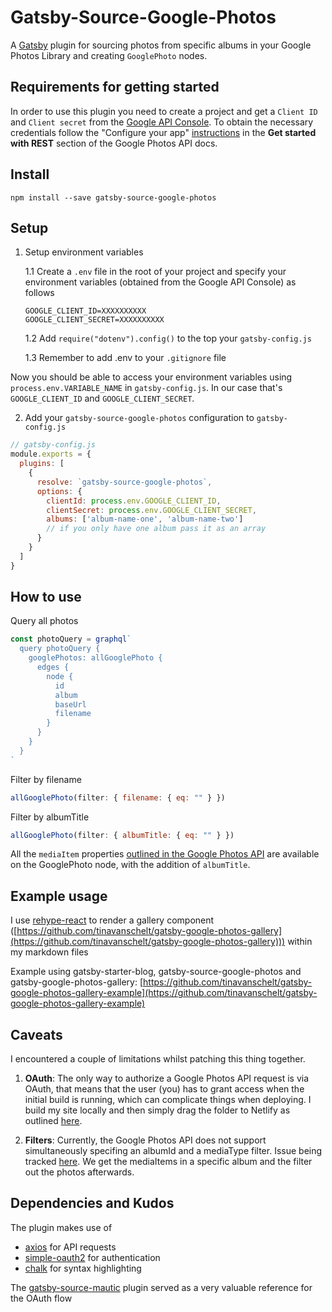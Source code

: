 # Gatsby-Source-Google-Photos

A [Gatsby](https://www.gatsbyjs.org/) plugin for sourcing photos from specific albums in your Google Photos Library and creating `GooglePhoto` nodes.

## Requirements for getting started

In order to use this plugin you need to create a project and get a `Client ID` and `Client secret` from the [Google API Console](https://console.developers.google.com/apis/library?project=pragmatic-mote-231017&folder&organizationId). To obtain the necessary credentials follow the "Configure your app" [instructions](https://developers.google.com/photos/library/guides/get-started#configure-app) in the **Get started with REST** section of the Google Photos API docs.

## Install

`npm install --save gatsby-source-google-photos`

## Setup

1. Setup environment variables

   1.1 Create a `.env` file in the root of your project and specify your environment variables (obtained from the Google API Console) as follows

   ```
   GOOGLE_CLIENT_ID=XXXXXXXXXX
   GOOGLE_CLIENT_SECRET=XXXXXXXXXX
   ```

   1.2 Add `require("dotenv").config()` to the top your `gatsby-config.js`

   1.3 Remember to add .env to your `.gitignore` file

Now you should be able to access your environment variables using `process.env.VARIABLE_NAME` in `gatsby-config.js`. In our case that's `GOOGLE_CLIENT_ID` and `GOOGLE_CLIENT_SECRET`.

2. Add your `gatsby-source-google-photos` configuration to `gatsby-config.js`

```javascript
// gatsby-config.js
module.exports = {
  plugins: [
    {
      resolve: `gatsby-source-google-photos`,
      options: {
        clientId: process.env.GOOGLE_CLIENT_ID,
        clientSecret: process.env.GOOGLE_CLIENT_SECRET,
        albums: ['album-name-one', 'album-name-two']
        // if you only have one album pass it as an array
      }
    }
  ]
}
```

## How to use

Query all photos

```javascript
const photoQuery = graphql`
  query photoQuery {
    googlePhotos: allGooglePhoto {
      edges {
        node {
          id
          album
          baseUrl
          filename
        }
      }
    }
  }
`
```

Filter by filename

```javascript
allGooglePhoto(filter: { filename: { eq: "" } })
```

Filter by albumTitle

```javascript
allGooglePhoto(filter: { albumTitle: { eq: "" } })
```

All the `mediaItem` properties [outlined in the Google Photos API](https://developers.google.com/photos/library/guides/access-media-items#media-items) are available on the GooglePhoto node, with the addition of `albumTitle`.

## Example usage

I use [rehype-react](https://github.com/rhysd/rehype-react) to render a gallery component ([https://github.com/tinavanschelt/gatsby-google-photos-gallery](https://github.com/tinavanschelt/gatsby-google-photos-gallery))) within my markdown files

Example using gatsby-starter-blog, gatsby-source-google-photos and gatsby-google-photos-gallery: [https://github.com/tinavanschelt/gatsby-google-photos-gallery-example](https://github.com/tinavanschelt/gatsby-google-photos-gallery-example)

## Caveats

I encountered a couple of limitations whilst patching this thing together.

1.  **OAuth**: The only way to authorize a Google Photos API request is via OAuth, that means that the user (you) has to grant access when the initial build is running, which can complicate things when deploying. I build my site locally and then simply drag the folder to Netlify as outlined [here](https://www.gatsbyjs.org/docs/hosting-on-netlify).

2.  **Filters**: Currently, the Google Photos API does not support simultaneously specifing an albumId and a mediaType filter. Issue being tracked [here](https://issuetracker.google.com/issues/116541300). We get the mediaItems in a specific album and the filter out the photos afterwards.

## Dependencies and Kudos

The plugin makes use of

- [axios](https://github.com/axios/axios) for API requests
- [simple-oauth2](https://github.com/lelylan/simple-oauth2) for authentication
- [chalk](https://github.com/chalk/chalk) for syntax highlighting

The [gatsby-source-mautic](https://github.com/sineau/gatsby-source-mautic) plugin served as a very valuable reference for the OAuth flow
